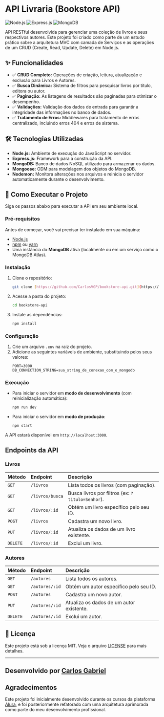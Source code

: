 # API Livraria (Bookstore API)

![Node.js](https://img.shields.io/badge/Node.js-43853D?style=for-the-badge&logo=node.js&logoColor=white) ![Express.js](https://img.shields.io/badge/Express.js-000000?style=for-the-badge&logo=express&logoColor=white) ![MongoDB](https://img.shields.io/badge/MongoDB-4EA94B?style=for-the-badge&logo=mongodb&logoColor=white)

API RESTful desenvolvida para gerenciar uma coleção de livros e seus respectivos autores. Este projeto foi criado como parte de um estudo prático sobre a arquitetura MVC com camada de Serviços e as operações de um CRUD (Create, Read, Update, Delete) em Node.js.

## ✨ Funcionalidades

- ✅ **CRUD Completo:** Operações de criação, leitura, atualização e exclusão para Livros e Autores.
- ✅ **Busca Dinâmica:** Sistema de filtros para pesquisar livros por título, editora ou autor.
- ✅ **Paginação:** As listagens de resultados são paginadas para otimizar o desempenho.
- ✅ **Validações:** Validação dos dados de entrada para garantir a integridade das informações no banco de dados.
- ✅ **Tratamento de Erros:** Middlewares para tratamento de erros centralizado, incluindo erros 404 e erros de sistema.

## 🛠️ Tecnologias Utilizadas

- **Node.js:** Ambiente de execução do JavaScript no servidor.
- **Express.js:** Framework para a construção da API.
- **MongoDB:** Banco de dados NoSQL utilizado para armazenar os dados.
- **Mongoose:** ODM para modelagem dos objetos do MongoDB.
- **Nodemon:** Monitora alterações nos arquivos e reinicia o servidor automaticamente durante o desenvolvimento.

## 🚀 Como Executar o Projeto

Siga os passos abaixo para executar a API em seu ambiente local.

### Pré-requisitos

Antes de começar, você vai precisar ter instalado em sua máquina:

- [Node.js](https://nodejs.org/en/)
- [npm](https://www.npmjs.com/) ou [yarn](https://yarnpkg.com/)
- Uma instância do **MongoDB** ativa (localmente ou em um serviço como o MongoDB Atlas).

### Instalação

1. Clone o repositório:

   ```bash
   git clone [https://github.com/CarlosVGP/bookstore-api.git](https://github.com/SEU_USUARIO/bookstore-api.git)
   ```

2. Acesse a pasta do projeto:

   ```bash
   cd bookstore-api
   ```

3. Instale as dependências:
   ```bash
   npm install
   ```

### Configuração

1. Crie um arquivo `.env` na raiz do projeto.
2. Adicione as seguintes variáveis de ambiente, substituindo pelos seus valores:
   ```env
   PORT=3000
   DB_CONNECTION_STRING=sua_string_de_conexao_com_o_mongodb
   ```

### Execução

- Para iniciar o servidor em **modo de desenvolvimento** (com reinicialização automática):

  ```bash
  npm run dev
  ```

- Para iniciar o servidor em **modo de produção**:
  ```bash
  npm start
  ```

A API estará disponível em `http://localhost:3000`.

## Endpoints da API

### Livros

| Método   | Endpoint        | Descrição                                        |
| :------- | :-------------- | :----------------------------------------------- |
| `GET`    | `/livros`       | Lista todos os livros (com paginação).           |
| `GET`    | `/livros/busca` | Busca livros por filtros (ex: `?titulo=Senhor`). |
| `GET`    | `/livros/:id`   | Obtém um livro específico pelo seu ID.           |
| `POST`   | `/livros`       | Cadastra um novo livro.                          |
| `PUT`    | `/livros/:id`   | Atualiza os dados de um livro existente.         |
| `DELETE` | `/livros/:id`   | Exclui um livro.                                 |

### Autores

| Método   | Endpoint       | Descrição                                |
| :------- | :------------- | :--------------------------------------- |
| `GET`    | `/autores`     | Lista todos os autores.                  |
| `GET`    | `/autores/:id` | Obtém um autor específico pelo seu ID.   |
| `POST`   | `/autores`     | Cadastra um novo autor.                  |
| `PUT`    | `/autores/:id` | Atualiza os dados de um autor existente. |
| `DELETE` | `/autores/:id` | Exclui um autor.                         |

## 📄 Licença

Este projeto está sob a licença MIT. Veja o arquivo [LICENSE](LICENSE.md) para mais detalhes.

---

## Desenvolvido por [Carlos Gabriel](https://github.com/CarlosVGP)

## Agradecimentos

Este projeto foi inicialmente desenvolvido durante os cursos da plataforma [Alura](https://www.alura.com.br), e foi posteriormente refatorado com uma arquitetura aprimorada como parte do meu desenvolvimento profissional.
